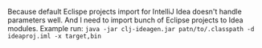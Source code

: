 Because default Eclispe projects import for IntelliJ Idea doesn't handle parameters well. And I need to import bunch of Eclipse projects to Idea modules.
Example run: ```java -jar clj-ideagen.jar patn/to/.classpath -d ideaproj.iml -x target,bin```
